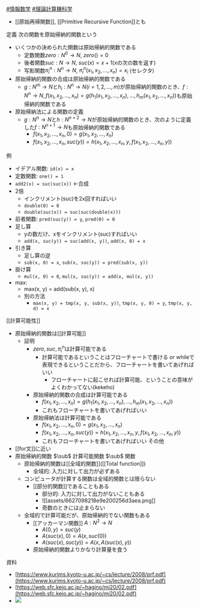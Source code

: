 [#情報数学](情報数学) [#理論計算機科学](理論計算機科学)

- [[原始再帰関数]], [[Primitive Recursive Function]]とも

定義
次の関数を原始帰納的関数という
- いくつかの決められた関数は原始帰納的関数である
	- 定数関数$zero : N^0 \rightarrow N$, $zero() = 0$
	- 後者関数$suc : N \rightarrow N$, $suc(x) = x + 1$(xの次の数を返す)
	- 写影関数$\pi^n_i : N^n \rightarrow N$, $\pi^n_i(x_1, x_2, ..., x_n) = x_i$ (セレクタ)
- 原始帰納的関数の合成は原始帰納的関数である
	- $g : N^m \rightarrow N$と$h_i : N^n \rightarrow N (i = 1, 2, ..., m)$が原始帰納的関数のとき、$f : N^n \rightarrow N, f(x_1, x_2, ..., x_n) = g(h_1(x_1, x_2, ..., x_n), ..., h_m(x_1, x_2, ..., x_n))$も原始帰納的関数である
- 原始帰納法による関数の定義
	- $g: N^n \rightarrow N$と$h : N^{n+2} \rightarrow N$が原始帰納的関数のとき、次のように定義した$f : N^{n+1} \rightarrow N$も原始帰納的関数である
		- $f(x_1, x_2, ..., x_n, 0) = g(x_1, x_2, ..., x_n)$
		- $f(x_1, x_2, ..., x_n, suc(y)) = h(x_1, x_2, ..., x_n, y, f(x_1, x_2, ..., x_n, y))$

例
- イデアル関数: `id(x) = x`
- 定数関数: `one() = 1`
- `add2(x) = suc(suc(x))` ←合成
- 2倍
	- インクリメント(suc)を2x回すればいい
	- `double(0) = 0`
	- `double(suc(x)) = suc(suc(double(x)))`
- 前者関数: `pred(suc(y)) = y`, `pred(0) = 0`
- 足し算
	- yの数だけ、xをインクリメント(suc)すればいい
	- `add(x, suc(y)) = suc(add(x, y))`, `add(x, 0) = x`
- 引き算
	- 足し算の逆
	- `sub(x, 0) = x`, `sub(x, suc(y)) = pred(sub(x, y))`
- 掛け算
	- `mul(x, 0) = 0`, `mul(x, suc(y)) = add(x, mul(x, y))`
- max:
	- max(x, y) = add(sub(x, y), x)
	- 別の方法
		- `max(x, y) = tmp(x, y, sub(x, y))`, `tmp(x, y, 0) = y`, `tmp(x, y, d) = x`

[[計算可能性]]
- 原始帰納的関数は[[計算可能]]
	- 証明
		- $zero, suc, \pi^n_i$は計算可能である
			- 計算可能であるということはフローチャートで書ける or whileで表現できるということだから、フローチャートを書いてあげればいい
				- フローチャートに起こせれば計算可能、ということの意味がよくわかってない(kekeho)
		- 原始帰納的関数の合成は計算可能である
			- $f(x_1, x_2, ..., x_n) = g(h_1(x_1, x_2, ..., x_n), ..., h_m(x_1, x_2, ..., x_n))$
			- これもフローチャートを書いてあげればいい
		- 原始帰納法は計算可能である
			- $f(x_1, x_2, ..., x_n, 0) = g(x_1, x_2, ..., x_n)$
			- $f(x_1, x_2, ..., x_n, suc(y)) = h(x_1, x_2, ..., x_n, y, f(x_1, x_2, ..., x_n, y))$
			- これもフローチャートを書いてあげればいい
その他
- [[for文]]に近い
- 原始帰納的関数 $\sub$ 計算可能関数 $\sub$ 関数
	- 原始帰納的関数は[[全域的関数]]([[Total function]])
		- 全域的: 入力に対して出力が必ずある
	- コンピュータが計算する関数は全域的関数とは限らない
		- [[部分的関数]]であることもある
			- 部分的: 入力に対して出力がないこともある
			- ![[assets/6627098218e9e200256d3aea.png]]
			- 奇数のときには止まらない
	- 全域的で計算可能だが、原始帰納的でない関数もある
		- [[アッカーマン関数]] $A: N^2 \rightarrow N$
			- $A(0, y) = suc(y)$
			- $A(suc(x), 0) = A(x, suc(0))$
			- $A(suc(x), suc(y)) = A(x, A(suc(x), y))$
		- 原始帰納的関数よりかなり計算量を食う


資料
- [https://www.kurims.kyoto-u.ac.jp/~cs/lecture/2008/prf.pdf](https://www.kurims.kyoto-u.ac.jp/~cs/lecture/2008/prf.pdf)
- [https://web.sfc.keio.ac.jp/~hagino/mi20/02.pdf](https://web.sfc.keio.ac.jp/~hagino/mi20/02.pdf)
- ![](https://www.youtube.com/watch?v=hFivqlna0Xw&t=1s)

